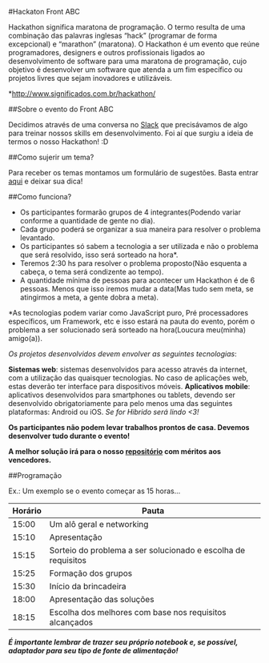 #Hackaton Front ABC

Hackathon significa maratona de programação. O termo resulta de uma combinação das palavras inglesas “hack” (programar de forma excepcional) e “marathon” (maratona).
O Hackathon é um evento que reúne programadores, designers e outros profissionais ligados ao desenvolvimento de software para uma maratona de programação, cujo objetivo é desenvolver um software que atenda a um fim específico ou projetos livres que sejam inovadores e utilizáveis.

*http://www.significados.com.br/hackathon/

##Sobre o evento do Front ABC

Decidimos através de uma conversa no [Slack](https://goo.gl/forms/wMtmX4v934) que precisávamos de algo para treinar nossos skills em desenvolvimento. Foi aí que surgiu a ideia de termos o nosso Hackathon! :D

##Como sujerir um tema?

Para receber os temas montamos um formulário de sugestões. Basta entrar [aqui](goo.gl/forms/0JiQzc6YWu) e deixar sua dica!

##Como funciona?

- Os participantes formarão grupos de 4 integrantes(Podendo variar conforme a quantidade de gente no dia).
- Cada grupo poderá se organizar a sua maneira para resolver o problema levantado.
- Os participantes só sabem a tecnologia a ser utilizada e não o problema que será resolvido, isso será sorteado na hora*.
- Teremos 2:30 hs para resolver o problema proposto(Não esquenta a cabeça, o tema será condizente ao tempo).
- A quantidade mínima de pessoas para acontecer um Hackathon é de 6 pessoas. Menos que isso iremos mudar a data(Mas tudo sem meta, se atingirmos a meta, a gente dobra a meta).

*As tecnologias podem variar como JavaScript puro, Pré processadores específicos, um Framework, etc e isso estará na pauta do evento, porém o problema a ser solucionado será sorteado na hora(Loucura meu(minha) amigo(a)).

*Os projetos desenvolvidos devem envolver as seguintes tecnologias*:

**Sistemas web**: sistemas desenvolvidos para acesso através da internet, com a utilização das quaisquer tecnologias. No caso de aplicações web, estas deverão ter interface para dispositivos móveis.
**Aplicativos mobile**: aplicativos desenvolvidos para smartphones ou tablets, devendo ser desenvolvido obrigatoriamente para pelo menos uma das seguintes plataformas: Android ou iOS. *Se for Hibrido será lindo <3!*

**Os participantes não podem levar trabalhos prontos de casa. Devemos desenvolver tudo durante o evento!**

**A melhor solução irá para o nosso [repositório](https://github.com/front-abc/hackathon/tree/master/Champions) com méritos aos vencedores.**

##Programação

Ex.: Um exemplo se o evento começar as 15 horas...

| Horário | Pauta |
|--------|--------|
| 15:00 | Um alô geral e networking |
| 15:10 | Apresentação |
| 15:15 | Sorteio do problema a ser solucionado e escolha de requisitos |
| 15:25 | Formação dos grupos |
| 15:30 | Início da brincadeira |
| 18:00 | Apresentação das soluções |
| 18:15 | Escolha dos melhores com base nos requisitos alcançados |

***É importante lembrar de trazer seu próprio notebook e, se possível, adaptador para seu tipo de fonte de alimentação!***

